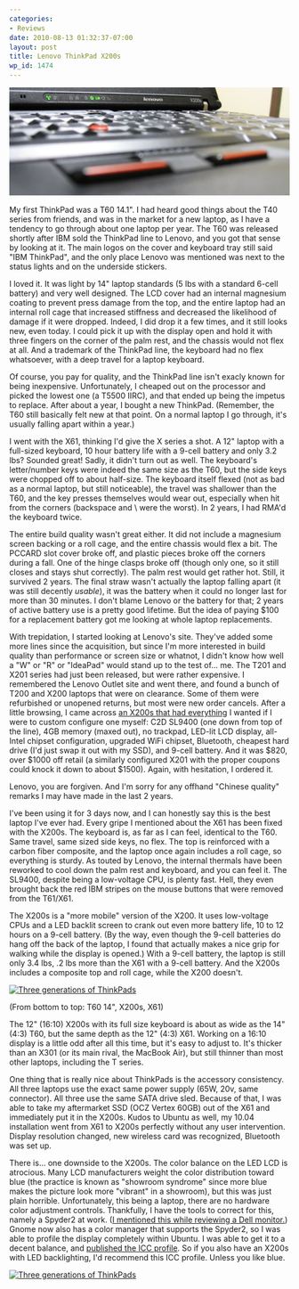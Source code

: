 ```yaml
---
categories:
- Reviews
date: 2010-08-13 01:32:37-07:00
layout: post
title: Lenovo ThinkPad X200s
wp_id: 1474
---
```

<img src="/blog-media/2010/08/ThinkPad-X200s.jpg" alt="ThinkPad X200s" class="img-responsive img-rounded img-lg">

My first ThinkPad was a T60 14.1". I had heard good things about the T40 series from friends, and was in the market for a new laptop, as I have a tendency to go through about one laptop per year. The T60 was released shortly after IBM sold the ThinkPad line to Lenovo, and you got that sense by looking at it. The main logos on the cover and keyboard tray still said "IBM ThinkPad", and the only place Lenovo was mentioned was next to the status lights and on the underside stickers.

I loved it. It was light by 14" laptop standards (5 lbs with a standard 6-cell battery) and very well designed. The LCD cover had an internal magnesium coating to prevent press damage from the top, and the entire laptop had an internal roll cage that increased stiffness and decreased the likelihood of damage if it were dropped. Indeed, I did drop it a few times, and it still looks new, even today. I could pick it up with the display open and hold it with three fingers on the corner of the palm rest, and the chassis would not flex at all. And a trademark of the ThinkPad line, the keyboard had no flex whatsoever, with a deep travel for a laptop keyboard.

Of course, you pay for quality, and the ThinkPad line isn't exacly known for being inexpensive. Unfortunately, I cheaped out on the processor and picked the lowest one (a T5500 IIRC), and that ended up being the impetus to replace. After about a year, I bought a new ThinkPad. (Remember, the T60 still basically felt new at that point. On a normal laptop I go through, it's usually falling apart within a year.)

I went with the X61, thinking I'd give the X series a shot. A 12" laptop with a full-sized keyboard, 10 hour battery life with a 9-cell battery and only 3.2 lbs? Sounded great! Sadly, it didn't turn out as well. The keyboard's letter/number keys were indeed the same size as the T60, but the side keys were chopped off to about half-size. The keyboard itself flexed (not as bad as a normal laptop, but still noticeable), the travel was shallower than the T60, and the key presses themselves would wear out, especially when hit from the corners (backspace and \ were the worst). In 2 years, I had RMA'd the keyboard twice.

The entire build quality wasn't great either. It did not include a magnesium screen backing or a roll cage, and the entire chassis would flex a bit. The PCCARD slot cover broke off, and plastic pieces broke off the corners during a fall. One of the hinge clasps broke off (though only one, so it still closes and stays shut correctly). The palm rest would get rather hot. Still, it survived 2 years. The final straw wasn't actually the laptop falling apart (it was still decently _usable_), it was the battery when it could no longer last for more than 30 minutes. I don't blame Lenovo or the battery for that; 2 years of active battery use is a pretty good lifetime. But the idea of paying $100 for a replacement battery got me looking at whole laptop replacements.

With trepidation, I started looking at Lenovo's site. They've added some more lines since the acquisition, but since I'm more interested in build quality than performance or screen size or whatnot, I didn't know how well a "W" or "R" or "IdeaPad" would stand up to the test of... me. The T201 and X201 series had just been released, but were rather expensive. I remembered the Lenovo Outlet site and went there, and found a bunch of T200 and X200 laptops that were on clearance. Some of them were refurbished or unopened returns, but most were new order cancels. After a little browsing, I came across [an X200s that had everything](http://outlet.lenovo.com/746r91fed4.html) I wanted if I were to custom configure one myself: C2D SL9400 (one down from top of the line), 4GB memory (maxed out), no trackpad, LED-lit LCD display, all-Intel chipset configuration, upgraded WiFi chipset, Bluetooth, cheapest hard drive (I'd just swap it out with my SSD), and 9-cell battery. And it was $820, over $1000 off retail (a similarly configured X201 with the proper coupons could knock it down to about $1500). Again, with hesitation, I ordered it.

Lenovo, you are forgiven. And I'm sorry for any offhand "Chinese quality" remarks I may have made in the last 2 years.

I've been using it for 3 days now, and I can honestly say this is the best laptop I've ever had. Every gripe I mentioned about the X61 has been fixed with the X200s. The keyboard is, as far as I can feel, identical to the T60. Same travel, same sized side keys, no flex. The top is reinforced with a carbon fiber composite, and the laptop once again includes a roll cage, so everything is sturdy. As touted by Lenovo, the internal thermals have been reworked to cool down the palm rest and keyboard, and you can feel it. The SL9400, despite being a low-voltage CPU, is plenty fast. Hell, they even brought back the red IBM stripes on the mouse buttons that were removed from the T61/X61.

The X200s is a "more mobile" version of the X200. It uses low-voltage CPUs and a LED backlit screen to crank out even more battery life, 10 to 12 hours on a 9-cell battery. (By the way, even though the 9-cell batteries do hang off the back of the laptop, I found that actually makes a nice grip for walking while the display is opened.) With a 9-cell battery, the laptop is still only 3.4 lbs, .2 lbs more than the X61 with a 9-cell battery. And the X200s includes a composite top and roll cage, while the X200 doesn't.

[<img src="https://farm5.static.flickr.com/4115/4887682848_90af8770c7.jpg" width="500" height="375" alt="Three generations of ThinkPads" />](https://www.flickr.com/photos/fo0bar/4887682848/ "Three generations of ThinkPads by Ryan Finnie, on Flickr")

(From bottom to top: T60 14", X200s, X61)

The 12" (16:10) X200s with its full size keyboard is about as wide as the 14" (4:3) T60, but the same depth as the 12" (4:3) X61. Working on a 16:10 display is a little odd after all this time, but it's easy to adjust to. It's thicker than an X301 (or its main rival, the MacBook Air), but still thinner than most other laptops, including the T series.

One thing that is really nice about ThinkPads is the accessory consistency. All three laptops use the exact same power supply (65W, 20v, same connector). All three use the same SATA drive sled. Because of that, I was able to take my aftermarket SSD (OCZ Vertex 60GB) out of the X61 and immediately put it in the X200s. Kudos to Ubuntu as well, my 10.04 installation went from X61 to X200s perfectly without any user intervention. Display resolution changed, new wireless card was recognized, Bluetooth was set up.

There is... one downside to the X200s. The color balance on the LED LCD is atrocious. Many LCD manufacturers weight the color distribution toward blue (the practice is known as "showroom syndrome" since more blue makes the picture look more "vibrant" in a showroom), but this was just plain horrible. Unfortunately, this being a laptop, there are no hardware color adjustment controls. Thankfully, I have the tools to correct for this, namely a Spyder2 at work. ([I mentioned this while reviewing a Dell monitor.](https://www.finnie.org/2009/04/07/review-dell-2209wa-22-e-ips-lcd/)) Gnome now also has a color manager that supports the Spyder2, so I was able to profile the display completely within Ubuntu. I was able to get it to a decent balance, and [published the ICC profile](https://www.finnie.org/software/icc/). So if you also have an X200s with LED backlighting, I'd recommend this ICC profile. Unless you like blue.

[<img src="https://farm5.static.flickr.com/4080/4887683098_84aa80503c.jpg" width="500" height="375" alt="Three generations of ThinkPads" />](https://www.flickr.com/photos/fo0bar/4887683098/ "Three generations of ThinkPads by Ryan Finnie, on Flickr")
